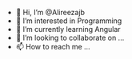 - 👋 Hi, I’m @Alireezajb
- 👀 I’m interested in Programming
- 🌱 I’m currently learning Angular
- 💞️ I’m looking to collaborate on ...
- 📫 How to reach me ...

